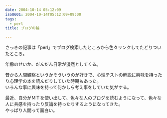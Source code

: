 ```yaml
---
date: 2004-10-14 05:12:09
iso8601: 2004-10-14T05:12:09+09:00
tags:
  - perl
title: ブログの輪

---
```


<div class="entry-body">
                                 <p>さっきの記事は「perl」でブログ検索したところから色々リンクしてたどりついたところ。</p>

<p>年齢のせいか、だんだん日常が漫然としてくる。</p>

<p>昔から人間観察というかそういうのが好きで、心理テストの解説に興味を持ったり心理学の本を読んだりしていた時期もあった。<br />
いろんな事に興味を持って何かしら考え事をしていた気がする。</p>

<p>最近、自分がＭＴを使い出して、色々な人のブログを読むようになって、色々な人に共感を持ったり反論を持ったりするようになってきた。<br />
やっぱり人間って面白い。</p>
                              </div>
    	